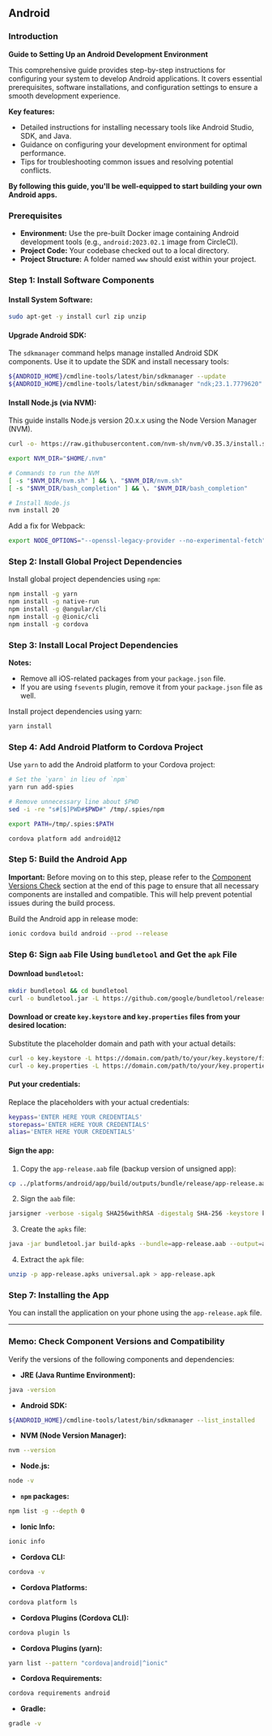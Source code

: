 ## Android

### Introduction

**Guide to Setting Up an Android Development Environment**

This comprehensive guide provides step-by-step instructions for configuring your system to develop Android applications. It covers essential prerequisites, software installations, and configuration settings to ensure a smooth development experience.

**Key features:**

- Detailed instructions for installing necessary tools like Android Studio, SDK, and Java.
- Guidance on configuring your development environment for optimal performance.
- Tips for troubleshooting common issues and resolving potential conflicts.

**By following this guide, you'll be well-equipped to start building your own Android apps.**

### Prerequisites

- **Environment:** Use the pre-built Docker image containing Android development tools (e.g., `android:2023.02.1` image from CircleCI).
- **Project Code:** Your codebase checked out to a local directory.
- **Project Structure:** A folder named `www` should exist within your project.

### Step 1: Install Software Components

#### Install System Software:

```sh
sudo apt-get -y install curl zip unzip
```

#### Upgrade Android SDK:

The `sdkmanager` command helps manage installed Android SDK components. Use it to update the SDK and install necessary tools:

```sh
${ANDROID_HOME}/cmdline-tools/latest/bin/sdkmanager --update
${ANDROID_HOME}/cmdline-tools/latest/bin/sdkmanager "ndk;23.1.7779620" "cmake;3.6.4111459"
```

#### Install Node.js (via NVM):

This guide installs Node.js version 20.x.x using the Node Version Manager (NVM).

```sh
curl -o- https://raw.githubusercontent.com/nvm-sh/nvm/v0.35.3/install.sh | bash

export NVM_DIR="$HOME/.nvm"

# Commands to run the NVM
[ -s "$NVM_DIR/nvm.sh" ] && \. "$NVM_DIR/nvm.sh"
[ -s "$NVM_DIR/bash_completion" ] && \. "$NVM_DIR/bash_completion"

# Install Node.js
nvm install 20
```

Add a fix for Webpack:

```sh
export NODE_OPTIONS="--openssl-legacy-provider --no-experimental-fetch"
```

### Step 2: Install Global Project Dependencies

Install global project dependencies using `npm`:

```sh
npm install -g yarn
npm install -g native-run
npm install -g @angular/cli
npm install -g @ionic/cli
npm install -g cordova
```

### Step 3: Install Local Project Dependencies

**Notes:**
- Remove all iOS-related packages from your `package.json` file.
- If you are using `fsevents` plugin, remove it from your `package.json` file as well.

Install project dependencies using yarn:

```sh
yarn install
```

### Step 4: Add Android Platform to Cordova Project

Use `yarn` to add the Android platform to your Cordova project:

```sh
# Set the `yarn` in lieu of `npm`
yarn run add-spies

# Remove unnecessary line about $PWD
sed -i -re "s#[$]PWD#$PWD#" /tmp/.spies/npm

export PATH=/tmp/.spies:$PATH

cordova platform add android@12
```

### Step 5: Build the Android App

**Important:** Before moving on to this step, please refer to the [Component Versions Check](#memo-check-component-versions-and-compatibility) section at the end of this page to ensure that all necessary components are installed and compatible. This will help prevent potential issues during the build process.

Build the Android app in release mode:

```sh
ionic cordova build android --prod --release
```

### Step 6: Sign `aab` File Using `bundletool` and Get the `apk` File

#### Download `bundletool`:

```sh
mkdir bundletool && cd bundletool
curl -o bundletool.jar -L https://github.com/google/bundletool/releases/download/1.15.4/bundletool-all-1.15.4.jar && chmod +x bundletool.jar
```

#### Download or create `key.keystore` and `key.properties` files from your desired location:

Substitute the placeholder domain and path with your actual details:

```sh
curl -o key.keystore -L https://domain.com/path/to/your/key.keystore/file
curl -o key.properties -L https://domain.com/path/to/your/key.properties/file
```

#### Put your credentials:

Replace the placeholders with your actual credentials:

```sh
keypass='ENTER HERE YOUR CREDENTIALS'
storepass='ENTER HERE YOUR CREDENTIALS'
alias='ENTER HERE YOUR CREDENTIALS'
```

#### Sign the app:

1. Copy the `app-release.aab` file (backup version of unsigned app):

```sh
cp ../platforms/android/app/build/outputs/bundle/release/app-release.aab app-release-unsigned.aab
```

2. Sign the `aab` file:

```sh
jarsigner -verbose -sigalg SHA256withRSA -digestalg SHA-256 -keystore key.keystore -storepass $storepass -keypass $keypass -signedjar app-release.aab app-release-unsigned.aab $alias
```

3. Create the `apks` file:

```sh
java -jar bundletool.jar build-apks --bundle=app-release.aab --output=app-release.apks --mode=universal --ks-pass=pass:$storepass --key-pass=pass:$keypass --ks key.keystore --ks-key-alias $alias
```

4. Extract the `apk` file:

```sh
unzip -p app-release.apks universal.apk > app-release.apk
```

### Step 7: Installing the App

You can install the application on your phone using the `app-release.apk` file.

---

### Memo: Check Component Versions and Compatibility

Verify the versions of the following components and dependencies:

- **JRE (Java Runtime Environment):**

```sh
java -version
```

- **Android SDK:**

```sh
${ANDROID_HOME}/cmdline-tools/latest/bin/sdkmanager --list_installed
```

- **NVM (Node Version Manager):**

```sh
nvm --version
```

- **Node.js:**

```sh
node -v
```

- **`npm` packages:**

```sh
npm list -g --depth 0
```

- **Ionic Info:**

```sh
ionic info
```

- **Cordova CLI:**

```sh
cordova -v
```

- **Cordova Platforms:**

```sh
cordova platform ls
```

- **Cordova Plugins (Cordova CLI):**

```sh
cordova plugin ls
```

- **Cordova Plugins (yarn):**

```sh
yarn list --pattern "cordova|android|^ionic"
```

- **Cordova Requirements:**

```sh
cordova requirements android
```

- **Gradle:**

```sh
gradle -v
```

